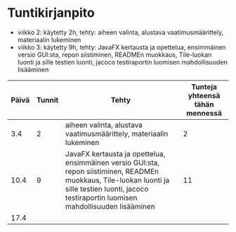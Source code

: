 ﻿# Tuntikirjanpito

- viikko 2: käytetty 2h, tehty: aiheen valinta, alustava vaatimusmäärittely, materiaalin lukeminen
- viikko 3: käytetty 9h, tehty: JavaFX kertausta ja opettelua, ensimmäinen versio GUI:sta,
 repon siistiminen, READMEn muokkaus, Tile-luokan luonti ja sille testien luonti,
jacoco testiraportin luomisen mahdollisuuden lisääminen

Päivä | Tunnit | Tehty | Tunteja yhteensä tähän mennessä
--------- | ------ | ------------------------------------------ | ---------
 3.4 | 2 | aiheen valinta, alustava vaatimusmäärittely, materiaalin lukeminen | 2
 10.4 | 9 | JavaFX kertausta ja opettelua, ensimmäinen versio GUI:sta, repon siistiminen, READMEn muokkaus, Tile-luokan luonti ja sille testien luonti, jacoco testiraportin luomisen mahdollisuuden lisääminen | 11
 17.4 |  |  | 